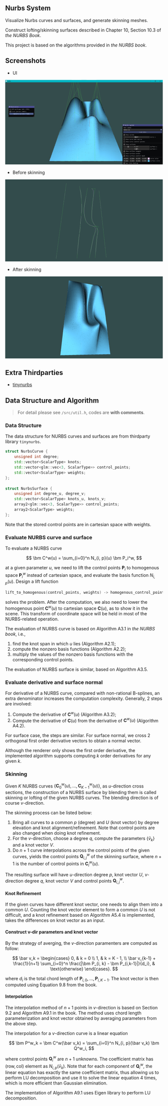 ## Nurbs System

Visualize Nurbs curves and surfaces, and generate skinning meshes.

Construct lofting/skinning surfaces described in Chapter 10, Section 10.3 of *the NURBS Book*.

This project is based on the algorithms provided in *the NURBS book*.

## Screenshots

* UI

![](./pic/ui.jpg)

* Before skinning

![](./pic/000.png)

* After skinning

![](./pic/001.png)

## Extra Thirdparties

* [tinynurbs](https://github.com/pradeep-pyro/tinynurbs/)

## Data Structure and Algorithm

> For detail please see `/src/util.h`, codes are **with comments**.

### Data Structure

The data structure for NURBS curves and surfaces are from thirdparty library `tinynurbs`.

```cpp
struct NurbsCurve {
    unsigned int degree;
    std::vector<ScalarType> knots;
    std::vector<glm::vec<3, ScalarType>> control_points;
    std::vector<ScalarType> weights;
};

struct NurbsSurface {
    unsigned int degree_u, degree_v;
    std::vector<ScalarType> knots_u, knots_v;
    array2<glm::vec<3, ScalarType>> control_points;
    array2<ScalarType> weights;
};
```

Note that the stored control points are in cartesian space with weights.

### Evaluate NURBS curve and surface

To evaluate a NURBS curve

$$
\bm C^w(u) = \sum_{i=0}^n N_{i, p}(u) \bm P_i^w,
$$

at a given parameter $u$, we need to lift the control points $\bm P_i$ to homogenous space $\bm P_i^w$ instead of cartesian space, and evaluate the basis function $N_{i, p}(u)$. Design a lift function

```cpp
lift_to_homogenous(control_points, weights) -> homogenous_control_points
```

solves the problem. After the computation, we also need to lower the homogenous point $\bm C^w(u)$ to cartesian space $\bm C(u)$, as to show it in the scene. This transform of coordinate space will be held in most of the NURBS-related operation.

The evaluation of NURBS curve is based on Algorithm A3.1 in *the NURBS book*, i.e.,

1. find the knot span in which $u$ lies (Algorithm A2.1);
2. compute the nonzero basis functions (Algorithm A2.2);
3. multiply the values of the nonzero basis functions with the corresponding control points.

The evaluation of NURBS surface is similar, based on Algorithm A3.5.

### Evaluate derivative and surface normal

For derivative of a NURBS curve, compared with non-rational B-splines, an extra denominator increases the computation complexity. Generally, 2 steps are involved:

1. Compute the derivative of $\bm C^w(u)$ (Algorithm A3.2);
2. Compute the derivative of $\bm C(u)$ from the derivative of $\bm C^w(u)$ (Algorithm A4.2).

For surface case, the steps are similar. For surface normal, we cross 2 orthogonal first order derivative vectors to obtain a normal vector.

Although the renderer only shows the first order derivative, the implemented algorithm supports computing $k$ order derivatives for any given $k$.

### Skinning

Given $K$ NURBS curves $\{\bm C^w_0(u), \dots, \bm C^w_{K-1}(u) \}$, as $u$-direction cross sections, the construction of a NURBS surface by blending them is called skinning or lofting of the given NURBS curves. The blending direction is of course $v$-direction.

The skinning process can be listed below:

1. Bring all curves to a common $p$ (degree) and $U$ (knot vector) by degree elevation and knot alignment/refinement. Note that control points are also changed when doing knot refinement.
2. For the $v$-direction, choose a degree $q$, compute the parameters $\{\bar v_k \}$ and a knot vector $V$.
3. Do $n+1$ curve interpolations across the control points of the given curves, yields the control points $\bm Q_{i,j}^w$ of the skinning surface, where $n + 1$ is the number of control points in $\bm C_i^w(u)$.

The resulting surface will have $u$-direction degree $p$, knot vector $U$, $v$-direction degree $q$, knot vector $V$ and control points $\bm Q_{i,j}^w$.

#### Knot Refinement

If the given curves have different knot vector, one needs to align them into a common $U$. Counting the knot vector element to form a common $U$ is not difficult, and a knot refinement based on Algorithm A5.4 is implemented, takes the differences on knot vector as an input.

#### Construct v-dir parameters and knot vector

By the strategy of averging, the $v$-direction paramenters are computed as follow:

$$
\bar v_k =
\begin{cases}
0, & k = 0 \\
1, & k = K - 1, \\
\bar v_{k-1} + \frac{1}{n+1} \sum_{i=0}^n \frac{|\bm P_{i, k} - \bm P_{i,k-1}|}{d_i}, & \text{otherwise}
\end{cases}.
$$

where $d_i$ is the total chord length of $\bm P_{i, 0}, \dots, \bm P_{i, K-1}$. The knot vector is then computed using Equation 9.8 from the book.

#### Interpolation

The interpolation method of $n+1$ points in $v$-direction is based on Section 9.2 and Algorithm A9.1 in the book. The method uses chord length parameterization and knot vector obtained by averaging parameters from the above step.

The interpolation for a $v$-direction curve is a linear equation

$$
\bm P^w_k = \bm C^w(\bar v_k) = \sum_{i=0}^n N_{i, p}(\bar v_k) \bm Q^w_i,
$$

where control points $\bm Q^w_i$ are $n + 1$ unknowns. The coefficient matrix has $(\text{row}, \text{col})$ element as $N_{i, p}(\bar v_k)$. Note that for each component of $\bm Q_i^w$, the linear equation has exactly the same coefficient matrix, thus allowing us to perform LU decomposition and use it to solve the linear equation $4$ times, which is more efficient than Gaussian elimination.

The implementation of Algorithm A9.1 uses Eigen library to perform LU decomposition.
